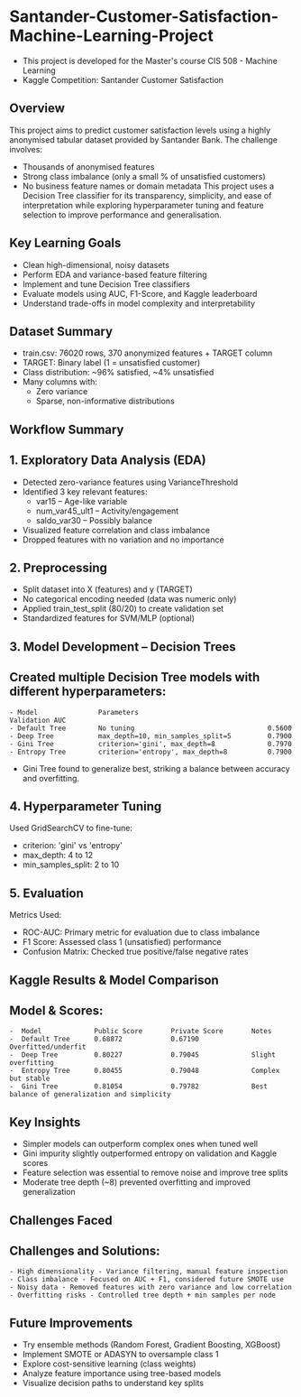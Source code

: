 # Santander-Customer-Satisfaction-Machine-Learning-Project
- This project is developed for the Master's course CIS 508 - Machine Learning
- Kaggle Competition: Santander Customer Satisfaction

## Overview
This project aims to predict customer satisfaction levels using a highly anonymised tabular dataset provided by Santander Bank. The challenge involves:
 - Thousands of anonymised features
 - Strong class imbalance (only a small % of unsatisfied customers)
 - No business feature names or domain metadata
This project uses a Decision Tree classifier for its transparency, simplicity, and ease of interpretation while exploring hyperparameter tuning and feature selection to improve performance and generalisation.

## Key Learning Goals
 - Clean high-dimensional, noisy datasets
 - Perform EDA and variance-based feature filtering
 - Implement and tune Decision Tree classifiers
 - Evaluate models using AUC, F1-Score, and Kaggle leaderboard
 - Understand trade-offs in model complexity and interpretability
   
## Dataset Summary
 - train.csv: 76020 rows, 370 anonymized features + TARGET column
 - TARGET: Binary label (1 = unsatisfied customer)
 - Class distribution: ~96% satisfied, ~4% unsatisfied
 - Many columns with:
    - Zero variance
    - Sparse, non-informative distributions
  
 ## Workflow Summary
 ## 1. Exploratory Data Analysis (EDA)
  - Detected zero-variance features using VarianceThreshold
  - Identified 3 key relevant features:
    - var15 – Age-like variable
    - num_var45_ult1 – Activity/engagement
    - saldo_var30 – Possibly balance
  - Visualized feature correlation and class imbalance
  - Dropped features with no variation and no importance
    
 ## 2. Preprocessing
  - Split dataset into X (features) and y (TARGET)
  - No categorical encoding needed (data was numeric only)
  - Applied train_test_split (80/20) to create validation set
  - Standardized features for SVM/MLP (optional)
    
 ## 3. Model Development – Decision Trees
   ## Created multiple Decision Tree models with different hyperparameters:
    - Model               Parameters                             Validation AUC
    - Default Tree        No tuning                                 0.5600
    - Deep Tree           max_depth=10, min_samples_split=5         0.7900
    - Gini Tree           criterion='gini', max_depth=8             0.7970
    - Entropy Tree        criterion='entropy', max_depth=8          0.7900
  - Gini Tree found to generalize best, striking a balance between accuracy and overfitting.
    
## 4. Hyperparameter Tuning
   Used GridSearchCV to fine-tune:
   - criterion: 'gini' vs 'entropy'
   - max_depth: 4 to 12
   - min_samples_split: 2 to 10
     
## 5. Evaluation
   Metrics Used:
  - ROC-AUC: Primary metric for evaluation due to class imbalance
  - F1 Score: Assessed class 1 (unsatisfied) performance
  - Confusion Matrix: Checked true positive/false negative rates
    
## Kaggle Results & Model Comparison
   ## Model & Scores:
    -  Model             Public Score       Private Score       Notes
    -  Default Tree      0.68872            0.67190             Overfitted/underfit
    -  Deep Tree         0.80227            0.79045             Slight overfitting
    -  Entropy Tree      0.80455            0.79048             Complex but stable
    -  Gini Tree         0.81054            0.79782             Best balance of generalization and simplicity

 ## Key Insights
   - Simpler models can outperform complex ones when tuned well
   - Gini impurity slightly outperformed entropy on validation and Kaggle scores
   - Feature selection was essential to remove noise and improve tree splits
   - Moderate tree depth (~8) prevented overfitting and improved generalization
     
 ## Challenges Faced
   ## Challenges and Solutions:
    - High dimensionality - Variance filtering, manual feature inspection
    - Class imbalance - Focused on AUC + F1, considered future SMOTE use
    - Noisy data - Removed features with zero variance and low correlation
    - Overfitting risks - Controlled tree depth + min samples per node
    
 ## Future Improvements
   - Try ensemble methods (Random Forest, Gradient Boosting, XGBoost)
   - Implement SMOTE or ADASYN to oversample class 1
   - Explore cost-sensitive learning (class weights)
   - Analyze feature importance using tree-based models
   - Visualize decision paths to understand key splits







  








   




